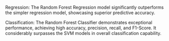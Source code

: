 Regression: The Random Forest Regression model significantly outperforms the simpler regression model, showcasing superior predictive accuracy.

Classification: The Random Forest Classifier demonstrates exceptional performance, achieving high accuracy, precision, recall, and F1-Score. It considerably surpasses the SVM models in overall classification capability.
